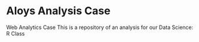 # Aloys Analysis Case
Web Analytics Case
This is a repository of an analysis for our Data Science: R Class
